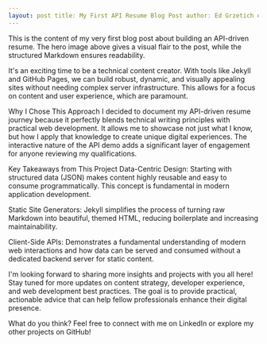 ```yaml
---
layout: post title: My First API Resume Blog Post author: Ed Grzetich date: 2025-06-26 10:00:00 -0400 categories: [Technical Writing, Web Development, Jekyll] hero_image: https://placehold.co/1000x400/B91C1C/FFFFFF?text=Hero+Image # Direct URL for hero image placeholder description: "A deep dive into the benefits and implementation of an API-driven resume, combining technical writing with modern web development."
---
```

This is the content of my very first blog post about building an API-driven resume. The hero image above gives a visual flair to the post, while the structured Markdown ensures readability.

It's an exciting time to be a technical content creator. With tools like Jekyll and GitHub Pages, we can build robust, dynamic, and visually appealing sites without needing complex server infrastructure. This allows for a focus on content and user experience, which are paramount.

Why I Chose This Approach
I decided to document my API-driven resume journey because it perfectly blends technical writing principles with practical web development. It allows me to showcase not just what I know, but how I apply that knowledge to create unique digital experiences. The interactive nature of the API demo adds a significant layer of engagement for anyone reviewing my qualifications.

Key Takeaways from This Project
Data-Centric Design: Starting with structured data (JSON) makes content highly reusable and easy to consume programmatically. This concept is fundamental in modern application development.

Static Site Generators: Jekyll simplifies the process of turning raw Markdown into beautiful, themed HTML, reducing boilerplate and increasing maintainability.

Client-Side APIs: Demonstrates a fundamental understanding of modern web interactions and how data can be served and consumed without a dedicated backend server for static content.

I'm looking forward to sharing more insights and projects with you all here! Stay tuned for more updates on content strategy, developer experience, and web development best practices. The goal is to provide practical, actionable advice that can help fellow professionals enhance their digital presence.

What do you think? Feel free to connect with me on LinkedIn or explore my other projects on GitHub!